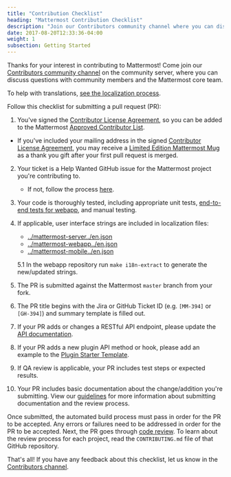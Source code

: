 ```yaml
---
title: "Contribution Checklist"
heading: "Mattermost Contribution Checklist"
description: "Join our Contributors community channel where you can discuss questions with community members and the Mattermost core team."
date: 2017-08-20T12:33:36-04:00
weight: 1
subsection: Getting Started
---
```


Thanks for your interest in contributing to Mattermost! Come join our [Contributors community channel](https://community.mattermost.com/core/channels/tickets) on the community server, where you can discuss questions with community members and the Mattermost core team.

To help with translations, [see the localization process](https://docs.mattermost.com/developer/localization.html).

Follow this checklist for submitting a pull request (PR):

1. You've signed the [Contributor License Agreement](http://www.mattermost.org/mattermost-contributor-agreement/), so you can be added to the Mattermost [Approved Contributor List](https://docs.google.com/spreadsheets/d/1NTCeG-iL_VS9bFqtmHSfwETo5f-8MQ7oMDE5IUYJi_Y/pubhtml?gid=0&single=true).
 - If you've included your mailing address in the signed [Contributor License Agreement](https://www.mattermost.org/mattermost-contributor-agreement/), you may receive a [Limited Edition Mattermost Mug](https://forum.mattermost.org/t/limited-edition-mattermost-mugs/143) as a thank you gift after your first pull request is merged.
2. Your ticket is a Help Wanted GitHub issue for the Mattermost project you're contributing to.
    - If not, follow the process [here](/contribute/getting-started/contributions-without-ticket/).
3. Your code is thoroughly tested, including appropriate unit tests, [end-to-end tests for webapp](/contribute/webapp/end-to-end-tests/), and manual testing.
4. If applicable, user interface strings are included in localization files:
    - [../mattermost-server../en.json](https://github.com/mattermost/mattermost-server/blob/master/i18n/en.json)
    - [../mattermost-webapp../en.json](https://github.com/mattermost/mattermost-webapp/blob/master/i18n/en.json)
    - [../mattermost-mobile../en.json](https://github.com/mattermost/mattermost-mobile/blob/master/assets/base/i18n/en.json)

    5.1 In the webapp repository run `make i18n-extract` to generate the new/updated strings.
5. The PR is submitted against the Mattermost `master` branch from your fork.
6. The PR title begins with the Jira or GitHub Ticket ID (e.g. `[MM-394]` or `[GH-394]`) and summary template is filled out.
7. If your PR adds or changes a RESTful API endpoint, please update the [API documentation](https://github.com/mattermost/mattermost-api-reference).
8. If your PR adds a new plugin API method or hook, please add an example to the [Plugin Starter Template](https://github.com/mattermost/mattermost-plugin-starter-template).
8. If QA review is applicable, your PR includes test steps or expected results.
9. Your PR includes basic documentation about the change/addition you're submitting. View our [guidelines](https://handbook.mattermost.com/operations/operations/publishing/publishing-guidelines/voice-tone-and-writing-style-guidelines/submitting-documentation-with-your-pr) for more information about submitting documentation and the review process.

Once submitted, the automated build process must pass in order for the PR to be accepted. Any errors or failures need to be addressed in order for the PR to be accepted. Next, the PR goes through [code review](https://developers.mattermost.com/contribute/getting-started/code-review/). To learn about the review process for each project, read the `CONTRIBUTING.md` file of that GitHub repository. 

That's all! If you have any feedback about this checklist, let us know in the [Contributors channel](https://community.mattermost.com/core/channels/tickets).
